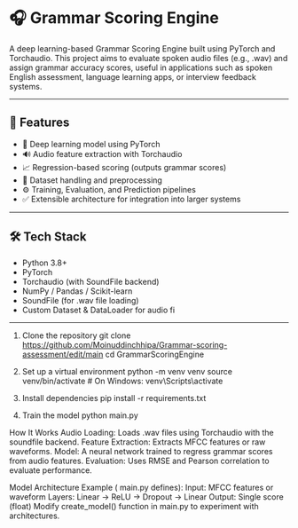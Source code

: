 # 🎧 Grammar Scoring Engine

A deep learning-based Grammar Scoring Engine built using PyTorch and Torchaudio. This project aims to evaluate spoken audio files (e.g., .wav) and assign grammar accuracy scores, useful in applications such as spoken English assessment, language learning apps, or interview feedback systems.

---

## 📌 Features

- 🧠 Deep learning model using PyTorch
- 🔊 Audio feature extraction with Torchaudio
- 📈 Regression-based scoring (outputs grammar scores)
- 📁 Dataset handling and preprocessing
- ⚙️ Training, Evaluation, and Prediction pipelines
- ✅ Extensible architecture for integration into larger systems

---

## 🛠 Tech Stack

- Python 3.8+
- PyTorch
- Torchaudio (with SoundFile backend)
- NumPy / Pandas / Scikit-learn
- SoundFile (for .wav file loading)
- Custom Dataset & DataLoader for audio fi

---

1. Clone the repository
git clone https://github.com/Moinuddinchhipa/Grammar-scoring-assessment/edit/main
cd GrammarScoringEngine

2. Set up a virtual environment
python -m venv venv
source venv/bin/activate    # On Windows: venv\Scripts\activate

3. Install dependencies
pip install -r requirements.txt

4. Train the model
python main.py

How It Works
Audio Loading: Loads .wav files using Torchaudio with the soundfile backend.
Feature Extraction: Extracts MFCC features or raw waveforms.
Model: A neural network trained to regress grammar scores from audio features.
Evaluation: Uses RMSE and Pearson correlation to evaluate performance.

Model Architecture
Example ( main.py defines):
Input: MFCC features or waveform
Layers: Linear -> ReLU -> Dropout -> Linear
Output: Single score (float)
Modify create_model() function in main.py to experiment with architectures.



